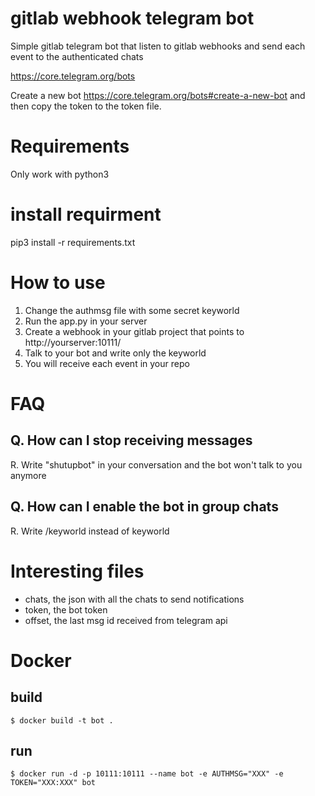 # gitlab webhook telegram bot

Simple gitlab telegram bot that listen to gitlab webhooks and send each event
to the authenticated chats

https://core.telegram.org/bots

Create a new bot https://core.telegram.org/bots#create-a-new-bot
and then copy the token to the token file.

# Requirements 
Only work with python3

# install requirment
pip3 install -r requirements.txt

# How to use

1. Change the authmsg file with some secret keyworld
1. Run the app.py in your server
1. Create a webhook in your gitlab project that points to
   http://yourserver:10111/
1. Talk to your bot and write only the keyworld
1. You will receive each event in your repo

# FAQ

## Q. How can I stop receiving messages
R. Write "shutupbot" in your conversation and the bot won't talk to you anymore

## Q. How can I enable the bot in group chats
R. Write /keyworld instead of keyworld

# Interesting files

 * chats, the json with all the chats to send notifications
 * token, the bot token
 * offset, the last msg id received from telegram api

# Docker
## build
```shell
$ docker build -t bot .
```
## run
```shell
$ docker run -d -p 10111:10111 --name bot -e AUTHMSG="XXX" -e TOKEN="XXX:XXX" bot
```
